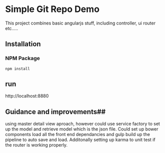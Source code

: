 # Simple Git Repo Demo #

This project combines basic angularjs stuff, including controller, ui router etc.....

## Installation ##

### NPM Package ###

    npm install

## run ##

http://localhost:8880

## Guidance and improvements##

using master detail view aproach, however could use service factory to set up the model and retrieve model which is the json file. Could set up bower components load all the front end dependancies and gulp build up the pipeline to auto save and load. Additonally setting up karma to unit test if the router is working properly.

